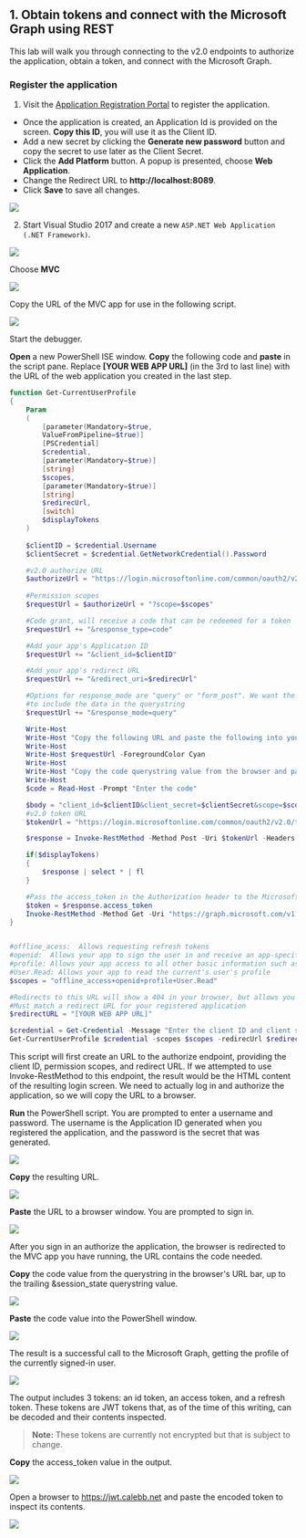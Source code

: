 ## 1. Obtain tokens and connect with the Microsoft Graph using REST

This lab will walk you through connecting to the v2.0 endpoints to authorize the application, obtain a token, and connect with the Microsoft Graph.

### Register the application

1. Visit the [Application Registration Portal](https://apps.dev.microsoft.com/) to register the application.

- Once the application is created, an Application Id is provided on the screen. **Copy this ID**, you will use it as the Client ID.
- Add a new secret by clicking the **Generate new password** button and copy the secret to use later as the Client Secret.
- Click the **Add Platform** button. A popup is presented, choose **Web Application**.
- Change the Redirect URL to **http://localhost:8089**.
- Click **Save** to save all changes.

![](../../Images/01.png)

2. Start Visual Studio 2017 and create a new `ASP.NET Web Application (.NET Framework)`.

![](../../Images/01a.png)

Choose **MVC**

![](../../Images/01b.png)

Copy the URL of the MVC app for use in the following script.

![](../../Images/01c.png)

Start the debugger.

**Open** a new PowerShell ISE window. **Copy** the following code and **paste** in the script pane. Replace **[YOUR WEB APP URL]** (in the 3rd to last line) with the URL of the web application you created in the last step.

````powershell
function Get-CurrentUserProfile
{
    Param
    (
        [parameter(Mandatory=$true,
        ValueFromPipeline=$true)]
        [PSCredential]
        $credential,
        [parameter(Mandatory=$true)]
        [string]
        $scopes,
        [parameter(Mandatory=$true)]
        [string]
        $redirecUrl,
        [switch]
        $displayTokens
    )
   
    $clientID = $credential.Username
    $clientSecret = $credential.GetNetworkCredential().Password

    #v2.0 authorize URL
    $authorizeUrl = "https://login.microsoftonline.com/common/oauth2/v2.0/authorize"
    
    #Permission scopes
    $requestUrl = $authorizeUrl + "?scope=$scopes"

    #Code grant, will receive a code that can be redeemed for a token
    $requestUrl += "&response_type=code"

    #Add your app's Application ID
    $requestUrl += "&client_id=$clientID"

    #Add your app's redirect URL
    $requestUrl += "&redirect_uri=$redirecUrl"

    #Options for response_mode are "query" or "form_post". We want the response
    #to include the data in the querystring
    $requestUrl += "&response_mode=query"

    Write-Host
    Write-Host "Copy the following URL and paste the following into your browser:"
    Write-Host
    Write-Host $requestUrl -ForegroundColor Cyan
    Write-Host
    Write-Host "Copy the code querystring value from the browser and paste it below."
    Write-Host
    $code = Read-Host -Prompt "Enter the code"

    $body = "client_id=$clientID&client_secret=$clientSecret&scope=$scopes&grant_type=authorization_code&code=$code&redirect_uri=$redirecUrl"    
    #v2.0 token URL
    $tokenUrl = "https://login.microsoftonline.com/common/oauth2/v2.0/token"

    $response = Invoke-RestMethod -Method Post -Uri $tokenUrl -Headers @{"Content-Type" = "application/x-www-form-urlencoded"} -Body $body

    if($displayTokens)
    {
        $response | select * | fl
    }

    #Pass the access_token in the Authorization header to the Microsoft Graph
    $token = $response.access_token
    Invoke-RestMethod -Method Get -Uri "https://graph.microsoft.com/v1.0/me" -Headers @{"Authorization" = "bearer $token"} 
}


#offline_acess:  Allows requesting refresh tokens
#openid:  Allows your app to sign the user in and receive an app-specific identifier for the user
#profile: Allows your app access to all other basic information such as name, preferred username, object ID, and others
#User.Read: Allows your app to read the current's user's profile
$scopes = "offline_access+openid+profile+User.Read"

#Redirects to this URL will show a 404 in your browser, but allows you to copy the returned code from the URL bar
#Must match a redirect URL for your registered application
$redirectURL = "[YOUR WEB APP URL]"

$credential = Get-Credential -Message "Enter the client ID and client secret"
Get-CurrentUserProfile $credential -scopes $scopes -redirecUrl $redirectURL -displayTokens
````

This script will first create an URL to the authorize endpoint, providing the client ID, permission scopes, and redirect URL. If we attempted to use Invoke-RestMethod to this endpoint, the result would be the HTML content of the resulting login screen. We need to actually log in and authorize the application, so we will copy the URL to a browser.

**Run** the PowerShell script. You are prompted to enter a username and password. The username is the Application ID generated when you registered the application, and the password is the secret that was generated.

![](../../Images/02.png)

**Copy** the resulting URL.

![](../../Images/03.png)

**Paste** the URL to a browser window. You are prompted to sign in.

![](../../Images/04.png)

After you sign in an authorize the application, the browser is redirected to the MVC app you have running, the URL contains the code needed.

**Copy** the code value from the querystring in the browser's URL bar, up to the trailing &session_state querystring value.

![](../../Images/05.png)

**Paste** the code value into the PowerShell window.

![](../../Images/06.png)

The result is a successful call to the Microsoft Graph, getting the profile of the currently signed-in user.

![](../../Images/07.png)

The output includes 3 tokens: an id token, an access token, and a refresh token. These tokens are JWT tokens that, as of the time of this writing, can be decoded and their contents inspected.

> **Note:** These tokens are currently not encrypted but that is subject to change.

**Copy** the access_token value in the output.

![](../../Images/08.png)

Open a browser to https://jwt.calebb.net and paste the encoded token to inspect its contents.

![](../../Images/09.png)